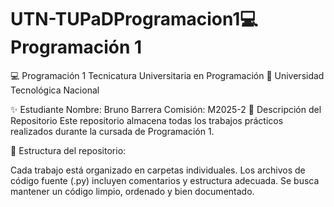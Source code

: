 # UTN-TUPaDProgramacion1💻 Programación 1
💻 Programación 1
Tecnicatura Universitaria en Programación
📍 Universidad Tecnológica Nacional

✨ Estudiante
Nombre: Bruno Barrera
Comisión: M2025-2 
📂 Descripción del Repositorio
Este repositorio almacena todas los trabajos prácticos realizados durante la cursada de Programación 1.

📌 Estructura del repositorio:

Cada trabajo está organizado en carpetas individuales.
Los archivos de código fuente (.py) incluyen comentarios y estructura adecuada.
Se busca mantener un código limpio, ordenado y bien documentado.
